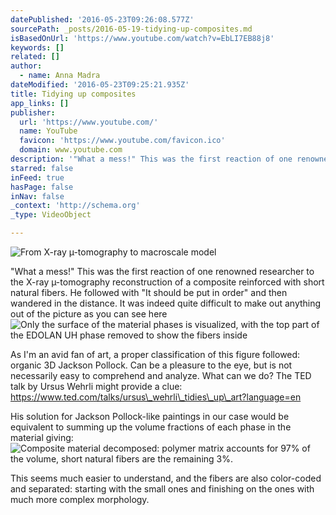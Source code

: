 ```yaml
---
datePublished: '2016-05-23T09:26:08.577Z'
sourcePath: _posts/2016-05-19-tidying-up-composites.md
isBasedOnUrl: 'https://www.youtube.com/watch?v=EbLI7EB88j8'
keywords: []
related: []
author:
  - name: Anna Madra
dateModified: '2016-05-23T09:25:21.935Z'
title: Tidying up composites
app_links: []
publisher:
  url: 'https://www.youtube.com/'
  name: YouTube
  favicon: 'https://www.youtube.com/favicon.ico'
  domain: www.youtube.com
description: '"What a mess!" This was the first reaction of one renowned researcher to the X-ray µ-tomography reconstruction of a composite reinforced with short natural fibers. He followed with "It should be put in order" and then wandered in the distance. It was indeed quite difficult to make out anything out of the picture as you can see here'
starred: false
inFeed: true
hasPage: false
inNav: false
_context: 'http://schema.org'
_type: VideoObject

---
```

![From X-ray µ-tomography to macroscale model](https://s3-us-west-2.amazonaws.com/the-grid-img/p/de21ca1a3108c26f64c6149af82757e4488612c3.png)

"What a mess!" This was the first reaction of one renowned researcher to the X-ray µ-tomography reconstruction of a composite reinforced with short natural fibers. He followed with "It should be put in order" and then wandered in the distance. It was indeed quite difficult to make out anything out of the picture as you can see here
![Only the surface of the material phases is visualized, with the top part of the EDOLAN UH phase removed to show the fibers inside](https://s3-us-west-2.amazonaws.com/the-grid-img/p/4d60715d47cd53ae3247ec8e3cfdf25d35157cc6.jpg)

As I'm an avid fan of art, a proper classification of this figure followed: organic 3D Jackson Pollock. Can be a pleasure to the eye, but is not necessarily easy to comprehend and analyze. What can we do? The TED talk by Ursus Wehrli might provide a clue: https://www.ted.com/talks/ursus\_wehrli\_tidies\_up\_art?language=en

His solution for Jackson Pollock-like paintings in our case would be equivalent to summing up the volume fractions of each phase in the material giving:
![Composite material decomposed: polymer matrix accounts for 97% of the volume, short natural fibers are the remaining 3%.](https://the-grid-user-content.s3-us-west-2.amazonaws.com/816aa655-ba83-4ce4-8964-a068287aee39.jpg)

This seems much easier to understand, and the fibers are also color-coded and separated: starting with the small ones and finishing on the ones with much more complex morphology.